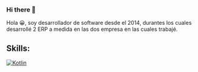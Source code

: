 ### Hi there 👋

<!--
**renzo1729/renzo1729** is a ✨ _special_ ✨ repository because its `README.md` (this file) appears on your GitHub profile.

Here are some ideas to get you started:

- 🔭 I’m currently working on ...
- 🌱 I’m currently learning ...
- 👯 I’m looking to collaborate on ...
- 🤔 I’m looking for help with ...
- 💬 Ask me about ...
- 📫 How to reach me: ...
- 😄 Pronouns: ...
- ⚡ Fun fact: ...
-->

Hola 😀, soy desarrollador de software desde el 2014, durantes los cuales desarrollé 2 ERP a medida en las dos empresa en las cuales trabajé.

## Skills:

[![Kotlin](https://img.shields.io/badge/Kotlin-0095D5?style=for-the-badge&logo=kotlin&logoColor=white&labelColor=101010)]()
